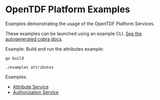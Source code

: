 # OpenTDF Platform Examples

Examples demonstrating the usage of the OpenTDF Platform Services.

These examples can be launched using an example CLI.
[See the autogenerated cobra docs](./docs/examples.md).

Example: Build and run the attributes example:

```shell
go build
```

```shell
./examples attributes
```

Examples:

- [Attribute Service](./cmd/attributes.go)
- [Authorization Service](./cmd/authorization.go)
